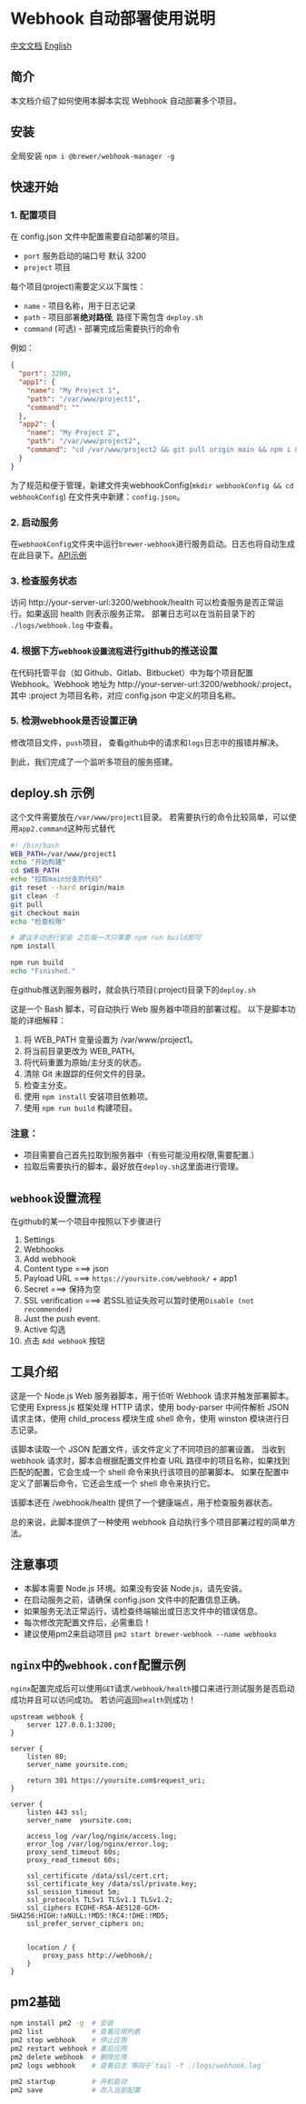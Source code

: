 # Webhook 自动部署使用说明
[中文文档](./README.md)
[English](./README_en.md)

## 简介
本文档介绍了如何使用本脚本实现 Webhook 自动部署多个项目。

## 安装
全局安装 `npm i @brewer/webhook-manager -g`

## 快速开始

### 1. 配置项目
在 config.json 文件中配置需要自动部署的项目。
- `port` 服务启动的端口号 默认 3200
- `project` 项目

每个项目(project)需要定义以下属性：

- `name` - 项目名称，用于日志记录
- `path` - 项目部署**绝对路径**, 路径下需包含 `deploy.sh` 
- `command` (可选) - 部署完成后需要执行的命令

例如：
```json
{
  "port": 3200,
  "app1": { 
    "name": "My Project 1", 
    "path": "/var/www/project1",
    "command": "" 
  },
  "app2": {
    "name": "My Project 2",
    "path": "/var/www/project2",
    "command": "cd /var/www/project2 && git pull origin main && npm i && npm run build"
  }
}

```
为了规范和便于管理，新建文件夹webhookConfig(`mkdir webhookConfig && cd webhookConfig`)
在文件夹中新建：`config.json`。

### 2. 启动服务
在`webhookConfig`文件夹中运行`brewer-webhook`进行服务启动。日志也将自动生成在此目录下。[API示例](./API.md)

### 3. 检查服务状态
访问 http://your-server-url:3200/webhook/health 可以检查服务是否正常运行。如果返回 health 则表示服务正常。
部署日志可以在当前目录下的 `./logs/webhook.log` 中查看。

### 4. 根据下方`webhook设置流程`进行github的推送设置
在代码托管平台（如 Github、Gitlab、Bitbucket）中为每个项目配置 Webhook。Webhook 地址为 http://your-server-url:3200/webhook/:project，其中 :project 为项目名称，对应 config.json 中定义的项目名称。

### 5. 检测webhook是否设置正确
修改项目文件，`push`项目， 查看github中的请求和`logs`日志中的报错并解决。

到此，我们完成了一个监听多项目的服务搭建。

## deploy.sh 示例
这个文件需要放在`/var/www/project1`目录。
若需要执行的命令比较简单，可以使用`app2.command`这种形式替代

```bash
#! /bin/bash
WEB_PATH=/var/www/project1
echo "开始构建"
cd $WEB_PATH
echo "拉取main分支的代码"
git reset --hard origin/main
git clean -f
git pull
git checkout main
echo "检查权限"

# 建议手动进行安装 之后每一次只需要 npm run build即可
npm install 

npm run build
echo "Finished."
```
在github推送到服务器时，就会执行项目(:project)目录下的`deploy.sh`

这是一个 Bash 脚本，可自动执行 Web 服务器中项目的部署过程。 以下是脚本功能的详细解释：

1. 将 WEB_PATH 变量设置为 /var/www/project1。
2. 将当前目录更改为 WEB_PATH。
3. 将代码重置为原始/主分支的状态。
4. 清除 Git 未跟踪的任何文件的目录。
5. 检查主分支。
6. 使用 `npm install` 安装项目依赖项。
7. 使用 `npm run build` 构建项目。

### 注意：
- 项目需要自己首先拉取到服务器中（有些可能没用权限,需要配置.）
- 拉取后需要执行的脚本，最好放在`deploy.sh`这里面进行管理。


## `webhook`设置流程
在github的某一个项目中按照以下步骤进行
1. Settings
2. Webhooks
3. Add webhook
4. Content type ===> json
5. Payload URL ===> `https://yoursite.com/webhook/` + app1
6. Secret ===> 保持为空
7. SSL verification ===> 若SSL验证失败可以暂时使用`Disable (not recommended)`
8. Just the push event.
9. Active 勾选
10. 点击 `Add webhook` 按钮


## 工具介绍
这是一个 Node.js Web 服务器脚本，用于侦听 Webhook 请求并触发部署脚本。 它使用 Express.js 框架处理 HTTP 请求，使用 body-parser 中间件解析 JSON 请求主体，使用 child_process 模块生成 shell 命令，使用 winston 模块进行日志记录。

该脚本读取一个 JSON 配置文件，该文件定义了不同项目的部署设置。 当收到 webhook 请求时，脚本会根据配置文件检查 URL 路径中的项目名称，如果找到匹配的配置，它会生成一个 shell 命令来执行该项目的部署脚本。 如果在配置中定义了部署后命令，它还会生成一个 shell 命令来执行它。

该脚本还在 /webhook/health 提供了一个健康端点，用于检查服务器状态。

总的来说，此脚本提供了一种使用 webhook 自动执行多个项目部署过程的简单方法。


## 注意事项
- 本脚本需要 Node.js 环境。如果没有安装 Node.js，请先安装。
- 在启动服务之前，请确保 config.json 文件中的配置信息正确。
- 如果服务无法正常运行，请检查终端输出或日志文件中的错误信息。
- 每次修改完配置文件后，必需重启！
- 建议使用pm2来启动项目 `pm2 start brewer-webhook --name webhooks`


## `nginx`中的`webhook.conf`配置示例

`nginx`配置完成后可以使用`GET`请求`/webhook/health`接口来进行测试服务是否启动成功并且可以访问成功。
若访问返回`health`则成功！

```
upstream webhook {
    server 127.0.0.1:3200;
}

server {
    listen 80;
    server_name yoursite.com;
    
    return 301 https://yoursite.com$request_uri;
}

server {
    listen 443 ssl;
    server_name  yoursite.com;

    access_log /var/log/nginx/access.log;
    error_log /var/log/nginx/error.log;
    proxy_send_timeout 60s;
    proxy_read_timeout 60s;

    ssl_certificate /data/ssl/cert.crt;
    ssl_certificate_key /data/ssl/private.key;
    ssl_session_timeout 5m;
    ssl_protocols TLSv1 TLSv1.1 TLSv1.2;
    ssl_ciphers ECDHE-RSA-AES128-GCM-SHA256:HIGH:!aNULL:!MD5:!RC4:!DHE:!MD5;
    ssl_prefer_server_ciphers on;


    location / {
        proxy_pass http://webhook/;
    }
}
```

## pm2基础

```bash
npm install pm2 -g  # 安装
pm2 list            # 查看应用列表
pm2 stop webhook    # 停止应用
pm2 restart webhook # 重启应用
pm2 delete webhook  # 删除应用
pm2 logs webhook    # 查看日志 等同于`tail -f ./logs/webhook.log`

pm2 startup         # 开机启动
pm2 save            # 存入当前配置
```
